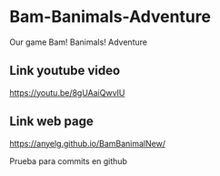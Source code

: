 # Bam-Banimals-Adventure
Our game Bam! Banimals! Adventure

## Link youtube video
https://youtu.be/8gUAaiQwvIU

## Link web page
https://anyelg.github.io/BamBanimalNew/

Prueba para commits en github
